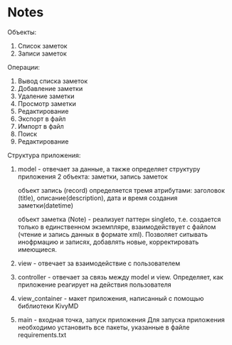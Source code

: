 # Notes
Объекты:
1. Список заметок
2. Записи заметок

Операции:
1. Вывод списка заметок
2. Добавление заметки
3. Удаление заметки
4. Просмотр заметки
5. Редактирование
6. Экспорт в файл
7. Импорт в файл
8. Поиск
9. Редактирование

Структура приложения:

1. model - отвечает за данные, а также определяет структуру приложения
    2 объекта: заметки, запись заметок

    объект запись (record) определяется тремя атрибутами: заголовок (title), описание(description), дата и время создания заметки(datetime)

    объект заметка (Note) - реализует паттерн singleto, т.е. создается только в единственном экземпляре,
    взаимодействует с файлом (чтение и запись данных в формате xml). Позволяет ситывать инофрмацию и записях, добавлять новые,
    корректировать имеющиеся.


2. view - отвечает за взаимодействие с пользователем 

3. controller - отвечает за связь между model и view. Определяет, как приложение реагирует на действия пользователя

4. view_container - макет приложения, написанный с помощью библиотеки KivyMD 

5. main - входная точка, запуск приложения
Для запуска приложения необходимо установить все пакеты, указанные в файле requirements.txt